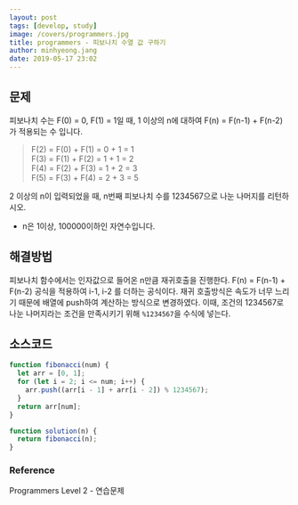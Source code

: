 ```yaml
---
layout: post
tags: [develop, study]
image: /covers/programmers.jpg
title: programmers - 피보나치 수열 값 구하기
author: minhyeong.jang
date: 2019-05-17 23:02
---
```


## 문제

피보나치 수는 F(0) = 0, F(1) = 1일 때, 1 이상의 n에 대하여 F(n) = F(n-1) + F(n-2) 가 적용되는 수 입니다.

> F(2) = F(0) + F(1) = 0 + 1 = 1  
> F(3) = F(1) + F(2) = 1 + 1 = 2  
> F(4) = F(2) + F(3) = 1 + 2 = 3  
> F(5) = F(3) + F(4) = 2 + 3 = 5

2 이상의 n이 입력되었을 때, n번째 피보나치 수를 1234567으로 나눈 나머지를 리턴하시오.

- n은 1이상, 100000이하인 자연수입니다.

## 해결방법

피보나치 함수에서는 인자값으로 들어온 n만큼 재귀호출을 진행한다.
F(n) = F(n-1) + F(n-2) 공식을 적용하여 i-1, i-2 를 더하는 공식이다. 재귀 호출방식은 속도가 너무 느리기 때문에 배열에 push하여 계산하는 방식으로 변경하였다. 이때, 조건의 1234567로 나눈 나머지라는 조건을 만족시키기 위해 `%1234567`을 수식에 넣는다.

## 소스코드

```js
function fibonacci(num) {
  let arr = [0, 1];
  for (let i = 2; i <= num; i++) {
    arr.push((arr[i - 1] + arr[i - 2]) % 1234567);
  }
  return arr[num];
}

function solution(n) {
  return fibonacci(n);
}
```

### Reference

Programmers Level 2 - 연습문제
